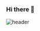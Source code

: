 ### Hi there 👋

![header](https://capsule-render.vercel.app/api?type=waving&color=timeGradient&text=Welcome%20to%20Subeen's%20GitHub%20👋&animation=twinkling&fontSize=35&fontAlignY=40&fontAlign=70&height=250)

<!--
**subeen-park/subeen-park** is a ✨ _special_ ✨ repository because its `README.md` (this file) appears on your GitHub profile.

Here are some ideas to get you started:

- 🔭 I’m currently working on ...
- 🌱 I’m currently learning ...
- 👯 I’m looking to collaborate on ...
- 🤔 I’m looking for help with ...
- 💬 Ask me about ...
- 📫 How to reach me: ...
- 😄 Pronouns: ...
- ⚡ Fun fact: ...
-->
